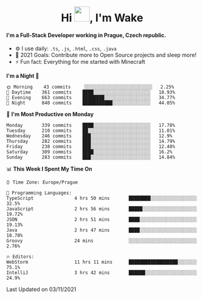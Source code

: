 <h1 align="center">Hi <img src="https://raw.githubusercontent.com/MrWakeCZ/MrWakeCZ/master/Hi.gif" width="40px" />, I'm Wake</h1>

#### I'm a Full-Stack Developer working in Prague, Czech republic.
- ⚙️ I use daily: `.ts`, `.js`, `.html`, `.css`, `.java`
- 🥅 2021 Goals: Contribute more to Open Source projects and sleep more!
- ⚡ Fun fact: Everything for me started with Minecraft

<!--START_SECTION:waka-->
**I'm a Night 🦉** 

```text
🌞 Morning    43 commits     ░░░░░░░░░░░░░░░░░░░░░░░░░   2.25% 
🌆 Daytime    361 commits    ████░░░░░░░░░░░░░░░░░░░░░   18.93% 
🌃 Evening    663 commits    ████████░░░░░░░░░░░░░░░░░   34.77% 
🌙 Night      840 commits    ███████████░░░░░░░░░░░░░░   44.05%

```
📅 **I'm Most Productive on Monday** 

```text
Monday       339 commits    ████░░░░░░░░░░░░░░░░░░░░░   17.78% 
Tuesday      210 commits    ██░░░░░░░░░░░░░░░░░░░░░░░   11.01% 
Wednesday    246 commits    ███░░░░░░░░░░░░░░░░░░░░░░   12.9% 
Thursday     282 commits    ███░░░░░░░░░░░░░░░░░░░░░░   14.79% 
Friday       238 commits    ███░░░░░░░░░░░░░░░░░░░░░░   12.48% 
Saturday     309 commits    ████░░░░░░░░░░░░░░░░░░░░░   16.2% 
Sunday       283 commits    ███░░░░░░░░░░░░░░░░░░░░░░   14.84%

```


📊 **This Week I Spent My Time On** 

```text
⌚︎ Time Zone: Europe/Prague

💬 Programming Languages: 
TypeScript               4 hrs 50 mins       ████████░░░░░░░░░░░░░░░░░   32.5% 
JavaScript               2 hrs 56 mins       █████░░░░░░░░░░░░░░░░░░░░   19.72% 
JSON                     2 hrs 51 mins       ████░░░░░░░░░░░░░░░░░░░░░   19.13% 
Java                     2 hrs 47 mins       ████░░░░░░░░░░░░░░░░░░░░░   18.78% 
Groovy                   24 mins             ░░░░░░░░░░░░░░░░░░░░░░░░░   2.76%

🔥 Editors: 
WebStorm                 11 hrs 11 mins      ██████████████████░░░░░░░   75.1% 
IntelliJ                 3 hrs 42 mins       ██████░░░░░░░░░░░░░░░░░░░   24.9%

```


 Last Updated on 03/11/2021
<!--END_SECTION:waka-->
